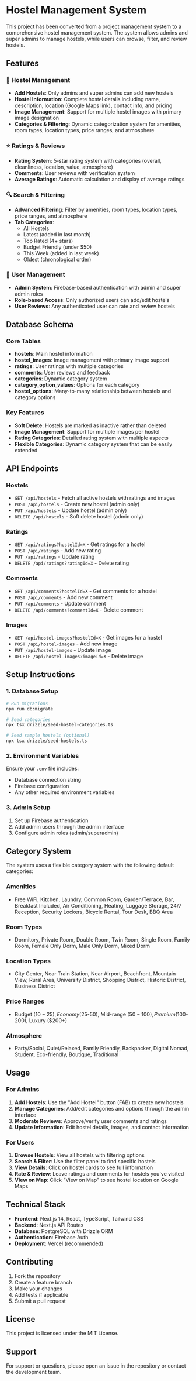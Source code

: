 # Hostel Management System

This project has been converted from a project management system to a comprehensive hostel management system. The system allows admins and super admins to manage hostels, while users can browse, filter, and review hostels.

## Features

### 🏨 Hostel Management
- **Add Hostels**: Only admins and super admins can add new hostels
- **Hostel Information**: Complete hostel details including name, description, location (Google Maps link), contact info, and pricing
- **Image Management**: Support for multiple hostel images with primary image designation
- **Categories & Filtering**: Dynamic categorization system for amenities, room types, location types, price ranges, and atmosphere

### ⭐ Ratings & Reviews
- **Rating System**: 5-star rating system with categories (overall, cleanliness, location, value, atmosphere)
- **Comments**: User reviews with verification system
- **Average Ratings**: Automatic calculation and display of average ratings

### 🔍 Search & Filtering
- **Advanced Filtering**: Filter by amenities, room types, location types, price ranges, and atmosphere
- **Tab Categories**: 
  - All Hostels
  - Latest (added in last month)
  - Top Rated (4+ stars)
  - Budget Friendly (under $50)
  - This Week (added in last week)
  - Oldest (chronological order)

### 👥 User Management
- **Admin System**: Firebase-based authentication with admin and super admin roles
- **Role-based Access**: Only authorized users can add/edit hostels
- **User Reviews**: Any authenticated user can rate and review hostels

## Database Schema

### Core Tables
- **hostels**: Main hostel information
- **hostel_images**: Image management with primary image support
- **ratings**: User ratings with multiple categories
- **comments**: User reviews and feedback
- **categories**: Dynamic category system
- **category_option_values**: Options for each category
- **hostel_options**: Many-to-many relationship between hostels and category options

### Key Features
- **Soft Delete**: Hostels are marked as inactive rather than deleted
- **Image Management**: Support for multiple images per hostel
- **Rating Categories**: Detailed rating system with multiple aspects
- **Flexible Categories**: Dynamic category system that can be easily extended

## API Endpoints

### Hostels
- `GET /api/hostels` - Fetch all active hostels with ratings and images
- `POST /api/hostels` - Create new hostel (admin only)
- `PUT /api/hostels` - Update hostel (admin only)
- `DELETE /api/hostels` - Soft delete hostel (admin only)

### Ratings
- `GET /api/ratings?hostelId=X` - Get ratings for a hostel
- `POST /api/ratings` - Add new rating
- `PUT /api/ratings` - Update rating
- `DELETE /api/ratings?ratingId=X` - Delete rating

### Comments
- `GET /api/comments?hostelId=X` - Get comments for a hostel
- `POST /api/comments` - Add new comment
- `PUT /api/comments` - Update comment
- `DELETE /api/comments?commentId=X` - Delete comment

### Images
- `GET /api/hostel-images?hostelId=X` - Get images for a hostel
- `POST /api/hostel-images` - Add new image
- `PUT /api/hostel-images` - Update image
- `DELETE /api/hostel-images?imageId=X` - Delete image

## Setup Instructions

### 1. Database Setup
```bash
# Run migrations
npm run db:migrate

# Seed categories
npx tsx drizzle/seed-hostel-categories.ts

# Seed sample hostels (optional)
npx tsx drizzle/seed-hostels.ts
```

### 2. Environment Variables
Ensure your `.env` file includes:
- Database connection string
- Firebase configuration
- Any other required environment variables

### 3. Admin Setup
1. Set up Firebase authentication
2. Add admin users through the admin interface
3. Configure admin roles (admin/superadmin)

## Category System

The system uses a flexible category system with the following default categories:

### Amenities
- Free WiFi, Kitchen, Laundry, Common Room, Garden/Terrace, Bar, Breakfast Included, Air Conditioning, Heating, Luggage Storage, 24/7 Reception, Security Lockers, Bicycle Rental, Tour Desk, BBQ Area

### Room Types
- Dormitory, Private Room, Double Room, Twin Room, Single Room, Family Room, Female Only Dorm, Male Only Dorm, Mixed Dorm

### Location Types
- City Center, Near Train Station, Near Airport, Beachfront, Mountain View, Rural Area, University District, Shopping District, Historic District, Business District

### Price Ranges
- Budget ($10-25), Economy ($25-50), Mid-range ($50-100), Premium ($100-200), Luxury ($200+)

### Atmosphere
- Party/Social, Quiet/Relaxed, Family Friendly, Backpacker, Digital Nomad, Student, Eco-friendly, Boutique, Traditional

## Usage

### For Admins
1. **Add Hostels**: Use the "Add Hostel" button (FAB) to create new hostels
2. **Manage Categories**: Add/edit categories and options through the admin interface
3. **Moderate Reviews**: Approve/verify user comments and ratings
4. **Update Information**: Edit hostel details, images, and contact information

### For Users
1. **Browse Hostels**: View all hostels with filtering options
2. **Search & Filter**: Use the filter panel to find specific hostels
3. **View Details**: Click on hostel cards to see full information
4. **Rate & Review**: Leave ratings and comments for hostels you've visited
5. **View on Map**: Click "View on Map" to see hostel location on Google Maps

## Technical Stack

- **Frontend**: Next.js 14, React, TypeScript, Tailwind CSS
- **Backend**: Next.js API Routes
- **Database**: PostgreSQL with Drizzle ORM
- **Authentication**: Firebase Auth
- **Deployment**: Vercel (recommended)

## Contributing

1. Fork the repository
2. Create a feature branch
3. Make your changes
4. Add tests if applicable
5. Submit a pull request

## License

This project is licensed under the MIT License.

## Support

For support or questions, please open an issue in the repository or contact the development team. 